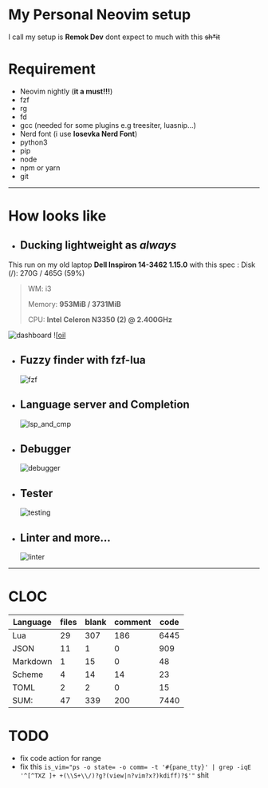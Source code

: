# My Personal Neovim setup

I call my setup is **Remok Dev** dont expect to much with this ~~sh\*it~~

# Requirement

- Neovim nightly (**it a must!!!**)
- fzf
- rg
- fd
- gcc (needed for some plugins e.g treesiter, luasnip...)
- Nerd font (i use **Iosevka Nerd Font**)
- python3
- pip
- node
- npm or yarn
- git

---

# How looks like

- ## **Ducking lightweight as _always_**

This run on my old laptop **Dell Inspiron 14-3462 1.15.0** with this spec :
Disk (/): 270G / 465G (59%)

> WM: i3
>
> Memory: **953MiB / 3731MiB**
>
> CPU: **Intel Celeron N3350 (2) @ 2.400GHz**

![dashboard](https://github.com/lilwigy/nvim/assets/156510600/268867b6-24d1-43ea-8e38-19bc357be0e4)
![[oil](https://github.com/lilwigy/nvim/assets/156510600/e1d54054-eaf7-4a60-87fd-3f9bd093ea57)

- ## Fuzzy finder with fzf-lua
  ![fzf](https://github.com/lilwigy/nvim/assets/156510600/89959324-a41b-4a65-aeff-2ef56ebe62bf)
- ## Language server and Completion
  ![lsp_and_cmp](https://github.com/lilwigy/nvim/assets/156510600/de034837-78d5-471f-b107-e478e1e5b8dc)
- ## Debugger
  ![debugger](https://github.com/lilwigy/nvim/assets/156510600/0f614d62-b777-4645-862a-9ea200fbfdb1)
- ## Tester
  ![testing](https://github.com/lilwigy/nvim/assets/156510600/eccbea75-4c91-4480-9626-5e173a2c774a)
- ## Linter and more...
  ![linter](https://github.com/lilwigy/nvim/assets/156510600/f3a06373-dcdb-4a1d-9e5c-b20853f78285)

---

# CLOC

| Language | files | blank | comment | code |
| -------- | ----- | ----- | ------- | ---- |
| Lua      | 29    | 307   | 186     | 6445 |
| JSON     | 11    | 1     | 0       | 909  |
| Markdown | 1     | 15    | 0       | 48   |
| Scheme   | 4     | 14    | 14      | 23   |
| TOML     | 2     | 2     | 0       | 15   |
| SUM:     | 47    | 339   | 200     | 7440 |

# TODO

- fix code action for range
- fix this `is_vim="ps -o state= -o comm= -t '#{pane_tty}' | grep -iqE '^[^TXZ ]+ +(\\S+\\/)?g?(view|n?vim?x?)kdiff)?$'"` shit
